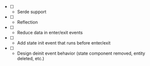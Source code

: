 - [ ] - Serde support
- [ ] - Reflection
- [ ] - Reduce data in enter/exit events
- [ ] - Add state init event that runs before enter/exit
- [ ] - Design deinit event behavior (state component removed, entity deleted, etc.)
 